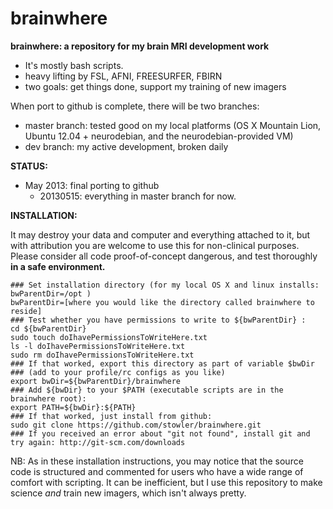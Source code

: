 brainwhere
==========

**brainwhere: a repository for my brain MRI development work**
- It's mostly bash scripts. 
- heavy lifting by FSL, AFNI, FREESURFER, FBIRN
- two goals: get things done, support my training of new imagers

When port to github is complete, there will be two branches:
- master branch: tested good on my local platforms (OS X Mountain Lion, Ubuntu 12.04 + neurodebian, and the neurodebian-provided VM)
- dev branch: my active development, broken daily

**STATUS:**
- May 2013: final porting to github
  - 20130515: everything in master branch for now. 

**INSTALLATION:**

It may destroy your data and computer and everything attached to it, 
but with attribution you are welcome to use this for non-clinical purposes.
Please consider all code proof-of-concept dangerous, and test thoroughly 
**in a safe environment.** 


    ### Set installation directory (for my local OS X and linux installs: bwParentDir=/opt )
    bwParentDir=[where you would like the directory called brainwhere to reside]
    ### Test whether you have permissions to write to ${bwParentDir} :
    cd ${bwParentDir}
    sudo touch doIhavePermissionsToWriteHere.txt 
    ls -l doIhavePermissionsToWriteHere.txt
    sudo rm doIhavePermissionsToWriteHere.txt
    ### If that worked, export this directory as part of variable $bwDir 
    ### (add to your profile/rc configs as you like)
    export bwDir=${bwParentDir}/brainwhere
    ### Add ${bwDir} to your $PATH (executable scripts are in the brainwhere root):
    export PATH=${bwDir}:${PATH}
    ### If that worked, just install from github:
    sudo git clone https://github.com/stowler/brainwhere.git 
    ### If you received an error about "git not found", install git and try again: http://git-scm.com/downloads

NB: As in these installation instructions, you may notice that the source code is structured and commented
for users who have a wide range of comfort with scripting.
It can be inefficient, but I use this repository to make science *and* train new imagers, which isn't always pretty.

